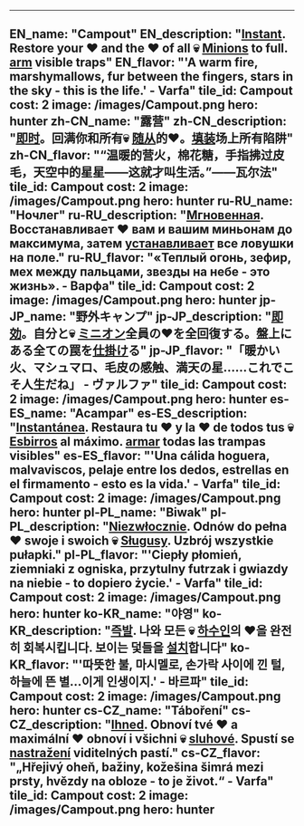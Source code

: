 ---

EN_name: "Campout"
EN_description: "<u><u>Instant</u></u>. Restore your ❤️ and the ❤️ of all 💀 <u>Minions</u> to full. <u>arm</u> visible traps"
EN_flavor: "'A warm fire, marshymallows, fur between the fingers, stars in the sky - this is the life.' - Varfa"
tile_id: Campout
cost: 2
image: /images/Campout.png
hero: hunter
zh-CN_name: "露营"
zh-CN_description: "<u><u>即时</u></u>。回满你和所有💀 <u>随从</u>的❤️。<u>填装</u>场上所有陷阱"
zh-CN_flavor: "“温暖的营火，棉花糖，手指拂过皮毛，天空中的星星——这就才叫生活。”——瓦尔法"
tile_id: Campout
cost: 2
image: /images/Campout.png
hero: hunter
ru-RU_name: "Ночлег"
ru-RU_description: "<u><u>Мгновенная</u></u>. Восстанавливает ❤️ вам и вашим миньонам до максимума, затем <u>устанавливает</u> все ловушки на поле."
ru-RU_flavor: "«Теплый огонь, зефир, мех между пальцами, звезды на небе - это жизнь». - Варфа"
tile_id: Campout
cost: 2
image: /images/Campout.png
hero: hunter
jp-JP_name: "野外キャンプ"
jp-JP_description: "<u><u>即効</u></u>。自分と💀 <u>ミニオン</u>全員の❤️を全回復する。盤上にある全ての罠を<u>仕掛け</u>る"
jp-JP_flavor: "「暖かい火、マシュマロ、毛皮の感触、満天の星……これでこそ人生だね」 - ヴァルファ"
tile_id: Campout
cost: 2
image: /images/Campout.png
hero: hunter
es-ES_name: "Acampar"
es-ES_description: "<u><u>Instantánea</u></u>. Restaura tu ❤️ y la ❤️ de todos tus 💀 <u>Esbirros</u> al máximo. <u>armar</u> todas las trampas visibles"
es-ES_flavor: "'Una cálida hoguera, malvaviscos, pelaje entre los dedos, estrellas en el firmamento - esto es la vida.' - Varfa"
tile_id: Campout
cost: 2
image: /images/Campout.png
hero: hunter
pl-PL_name: "Biwak"
pl-PL_description: "<u><u>Niezwłocznie</u></u>. Odnów do pełna ❤️ swoje i swoich 💀 <u>Sługusy</u>. Uzbrój wszystkie pułapki."
pl-PL_flavor: "'Ciepły płomień, ziemniaki z ogniska, przytulny futrzak i gwiazdy na niebie - to dopiero życie.' - Varfa"
tile_id: Campout
cost: 2
image: /images/Campout.png
hero: hunter
ko-KR_name: "야영"
ko-KR_description: "<u><u>즉발</u></u>. 나와 모든 💀 <u>하수인</u>의 ❤️을 완전히 회복시킵니다. 보이는 덫들을 <u>설치</u>합니다"
ko-KR_flavor: "'따뜻한 불, 마시멜로, 손가락 사이에 낀 털, 하늘에 뜬 별...이게 인생이지.' - 바르파"
tile_id: Campout
cost: 2
image: /images/Campout.png
hero: hunter
cs-CZ_name: "Táboření"
cs-CZ_description: "<u><u>Ihned</u></u>. Obnoví tvé ❤️ a maximální ❤️ obnoví i všichni 💀 <u>sluhové</u>. Spustí se <u>nastražení</u> viditelných pastí."
cs-CZ_flavor: "„Hřejivý oheň, bažiny, kožešina šimrá mezi prsty, hvězdy na obloze - to je život.“ - Varfa"
tile_id: Campout
cost: 2
image: /images/Campout.png
hero: hunter
---